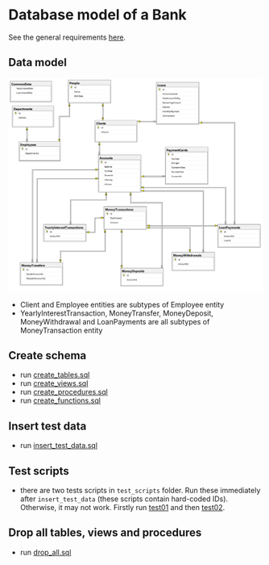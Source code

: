 # Database model of a Bank 
See the general requirements [here](https://www.ms.mff.cuni.cz/~kopecky/vyuka/dbapl/).

## Data model
![Data model](db-model.PNG)

- Client and Employee entities are subtypes of Employee entity
- YearlyInterestTransaction, MoneyTransfer, MoneyDeposit, MoneyWithdrawal and LoanPayments are all subtypes of MoneyTransaction entity

## Create schema
- run [create_tables.sql](create_tables.sql)
- run [create_views.sql](create_views.sql)
- run [create_procedures.sql](create_procedures.sql)
- run [create_functions.sql](create_functions.sql)

## Insert test data
- run [insert_test_data.sql](insert_test_data.sql)

## Test scripts
- there are two tests scripts in `test_scripts` folder. Run these immediately 
after `insert_test_data` (these scripts contain hard-coded IDs). Otherwise, it may not work.
Firstly run [test01](test_scripts/test01.sql) and then [test02](test_scripts/test02.sql). 

## Drop all tables, views and procedures
- run [drop_all.sql](drop_all.sql)

